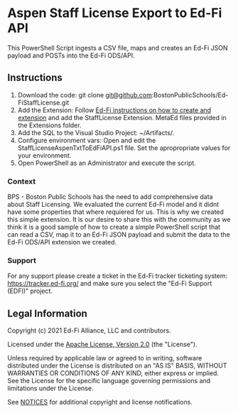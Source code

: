 # Aspen Staff License Export to Ed-Fi API

This PowerShell Script ingests a CSV file, maps and creates an Ed-Fi JSON payload and POSTs into the Ed-Fi ODS/API.

## Instructions
1. Download the code: git clone git@github.com:BostonPublicSchools/Ed-FiStaffLicense.git
2. Add the Extension: Follow [Ed-Fi instructions on how to create and extension](https://techdocs.ed-fi.org/pages/viewpage.action?pageId=95259952) and add the StaffLicense Extension. MetaEd files provided in the Extensions folder.
3. Add the SQL to the Visual Studio Project: ~/Artifacts/*.*
4. Configure environment vars: Open and edit the StaffLicenseAspenTxtToEdFiAPI.ps1 file. Set the apropropriate values for your environment.
5. Open PowerShell as an Administrator and execute the script.

### Context
BPS - Boston Public Schools has the need to add comprehensive data about Staff Licensing. We evaluated the current Ed-Fi model and it didnt have some properties that where requiered for us. This is why we created this simple extension.
It is our desire to share this with the community as we think it is a good sample of how to create a simple PowerShell script that can read a CSV, map it to an Ed-Fi JSON payload and submit the data to the Ed-Fi ODS/API extension we created.

### Support
For any support please create a ticket in the Ed-Fi tracker ticketing system: https://tracker.ed-fi.org/ and make sure you select the "Ed-Fi Support (EDFI)" project. 

## Legal Information
Copyright (c) 2021 Ed-Fi Alliance, LLC and contributors.

Licensed under the [Apache License, Version 2.0](LICENSE) (the "License").

Unless required by applicable law or agreed to in writing, software distributed
under the License is distributed on an "AS IS" BASIS, WITHOUT WARRANTIES OR
CONDITIONS OF ANY KIND, either express or implied. See the License for the
specific language governing permissions and limitations under the License.

See [NOTICES](NOTICES.md) for additional copyright and license notifications.